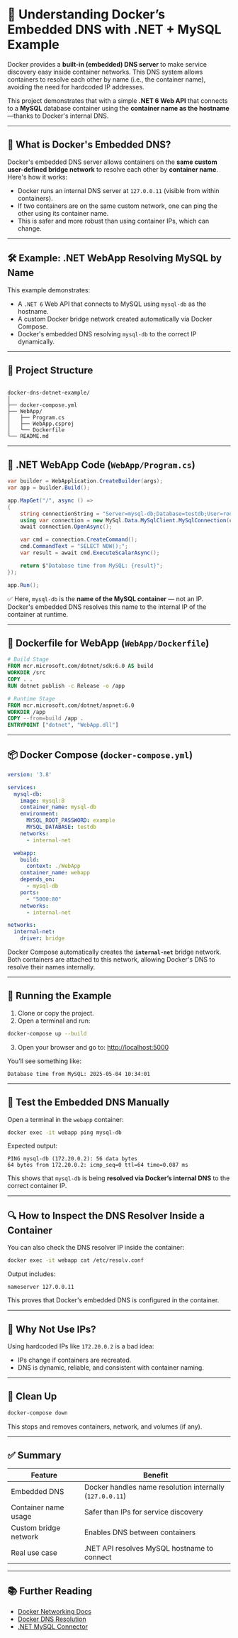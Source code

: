 # 🐳 Understanding Docker’s Embedded DNS with .NET + MySQL Example

Docker provides a **built-in (embedded) DNS server** to make service discovery easy inside container networks. This DNS system allows containers to resolve each other by name (i.e., the container name), avoiding the need for hardcoded IP addresses.

This project demonstrates that with a simple **.NET 6 Web API** that connects to a **MySQL** database container using the **container name as the hostname**—thanks to Docker's internal DNS.

---

## 🧠 What is Docker's Embedded DNS?

Docker's embedded DNS server allows containers on the **same custom user-defined bridge network** to resolve each other by **container name**. Here's how it works:

- Docker runs an internal DNS server at `127.0.0.11` (visible from within containers).
- If two containers are on the same custom network, one can ping the other using its container name.
- This is safer and more robust than using container IPs, which can change.

---

## 🛠 Example: .NET WebApp Resolving MySQL by Name

This example demonstrates:

- A `.NET 6` Web API that connects to MySQL using `mysql-db` as the hostname.
- A custom Docker bridge network created automatically via Docker Compose.
- Docker's embedded DNS resolving `mysql-db` to the correct IP dynamically.

---

## 📁 Project Structure

```

docker-dns-dotnet-example/
│
├── docker-compose.yml
├── WebApp/
│   ├── Program.cs
│   ├── WebApp.csproj
│   └── Dockerfile
└── README.md

````

---

## 🔧 .NET WebApp Code (`WebApp/Program.cs`)

```csharp
var builder = WebApplication.CreateBuilder(args);
var app = builder.Build();

app.MapGet("/", async () =>
{
    string connectionString = "Server=mysql-db;Database=testdb;User=root;Password=example;";
    using var connection = new MySql.Data.MySqlClient.MySqlConnection(connectionString);
    await connection.OpenAsync();

    var cmd = connection.CreateCommand();
    cmd.CommandText = "SELECT NOW();";
    var result = await cmd.ExecuteScalarAsync();

    return $"Database time from MySQL: {result}";
});

app.Run();
````

✅ Here, `mysql-db` is the **name of the MySQL container** — not an IP. Docker's embedded DNS resolves this name to the internal IP of the container at runtime.

---

## 🐋 Dockerfile for WebApp (`WebApp/Dockerfile`)

```dockerfile
# Build Stage
FROM mcr.microsoft.com/dotnet/sdk:6.0 AS build
WORKDIR /src
COPY . .
RUN dotnet publish -c Release -o /app

# Runtime Stage
FROM mcr.microsoft.com/dotnet/aspnet:6.0
WORKDIR /app
COPY --from=build /app .
ENTRYPOINT ["dotnet", "WebApp.dll"]
```

---

## 📦 Docker Compose (`docker-compose.yml`)

```yaml
version: '3.8'

services:
  mysql-db:
    image: mysql:8
    container_name: mysql-db
    environment:
      MYSQL_ROOT_PASSWORD: example
      MYSQL_DATABASE: testdb
    networks:
      - internal-net

  webapp:
    build:
      context: ./WebApp
    container_name: webapp
    depends_on:
      - mysql-db
    ports:
      - "5000:80"
    networks:
      - internal-net

networks:
  internal-net:
    driver: bridge
```

Docker Compose automatically creates the **`internal-net`** bridge network. Both containers are attached to this network, allowing Docker's DNS to resolve their names internally.

---

## 🚀 Running the Example

1. Clone or copy the project.
2. Open a terminal and run:

```bash
docker-compose up --build
```

3. Open your browser and go to:
   [http://localhost:5000](http://localhost:5000)

You’ll see something like:

```
Database time from MySQL: 2025-05-04 10:34:01
```

---

## 🧪 Test the Embedded DNS Manually

Open a terminal in the `webapp` container:

```bash
docker exec -it webapp ping mysql-db
```

Expected output:

```
PING mysql-db (172.20.0.2): 56 data bytes
64 bytes from 172.20.0.2: icmp_seq=0 ttl=64 time=0.087 ms
```

This shows that `mysql-db` is being **resolved via Docker’s internal DNS** to the correct container IP.

---

## 🔍 How to Inspect the DNS Resolver Inside a Container

You can also check the DNS resolver IP inside the container:

```bash
docker exec -it webapp cat /etc/resolv.conf
```

Output includes:

```
nameserver 127.0.0.11
```

This proves that Docker's embedded DNS is configured in the container.

---

## 🔄 Why Not Use IPs?

Using hardcoded IPs like `172.20.0.2` is a bad idea:

* IPs change if containers are recreated.
* DNS is dynamic, reliable, and consistent with container naming.

---

## 🧹 Clean Up

```bash
docker-compose down
```

This stops and removes containers, network, and volumes (if any).

---

## ✅ Summary

| Feature               | Benefit                                                  |
| --------------------- | -------------------------------------------------------- |
| Embedded DNS          | Docker handles name resolution internally (`127.0.0.11`) |
| Container name usage  | Safer than IPs for service discovery                     |
| Custom bridge network | Enables DNS between containers                           |
| Real use case         | .NET API resolves MySQL hostname to connect              |

---

## 📚 Further Reading

* [Docker Networking Docs](https://docs.docker.com/network/)
* [Docker DNS Resolution](https://docs.docker.com/network/network-tutorial-standalone/#use-docker-networking)
* [.NET MySQL Connector](https://www.nuget.org/packages/MySql.Data)


